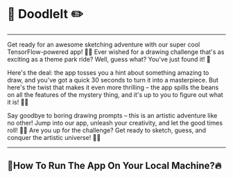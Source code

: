 # 🌈 DoodleIt ✏️
-------

Get ready for an awesome sketching adventure with our super cool TensorFlow-powered app! 🚀🎨 Ever wished for a drawing challenge that's as exciting as a theme park ride? Well, guess what? You've just found it! 🌟

Here's the deal: the app tosses you a hint about something amazing to draw, and you've got a quick 30 seconds to turn it into a masterpiece. But here's the twist that makes it even more thrilling – the app spills the beans on all the features of the mystery thing, and it's up to you to figure out what it is! 🕵️‍♂️

Say goodbye to boring drawing prompts – this is an artistic adventure like no other! Jump into our app, unleash your creativity, and let the good times roll! 🎢✨ Are you up for the challenge? Get ready to sketch, guess, and conquer the artistic universe! 🚀🎨

-------

## **🌈How To Run The App On Your Local Machine?🔥**
